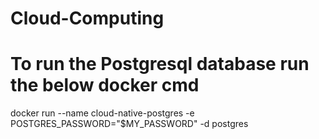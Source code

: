 # Cloud-Computing

# To run the Postgresql database run the below docker cmd

docker run --name cloud-native-postgres -e POSTGRES_PASSWORD="$MY_PASSWORD" -d postgres